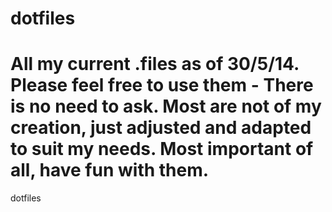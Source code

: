 dotfiles
========================================================================
All my current .files as of 30/5/14.
Please feel free to use them - There is no need to ask.
Most are not of my creation, just adjusted and adapted to suit my needs.
Most important of all, have fun with them.
========================================================================
dotfiles

